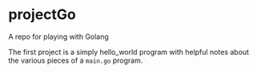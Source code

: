 # projectGo
A repo for playing with Golang

The first project is a simply hello_world program with helpful notes about
the various pieces of a `main.go` program.
